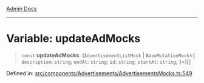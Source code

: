 [Admin Docs](/)

***

# Variable: updateAdMocks

> `const` **updateAdMocks**: (`AdvertisementListMock` \| `BaseMutationMock`\<\{ `description`: `string`; `endAt`: `string`; `id`: `string`; `startAt`: `string`; \}\>)[]

Defined in: [src/components/Advertisements/AdvertisementsMocks.ts:549](https://github.com/PalisadoesFoundation/talawa-admin/blob/main/src/components/Advertisements/AdvertisementsMocks.ts#L549)
